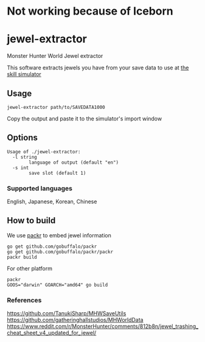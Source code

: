 # Not working because of Iceborn

# jewel-extractor

Monster Hunter World Jewel extractor

This software extracts jewels you have from your save data to use at [the skill simulator](https://mhw.wiki-db.com/sim/?hl=en)


## Usage

```
jewel-extractor path/to/SAVEDATA1000
```

Copy the output and paste it to the simulator's import window

## Options

```
Usage of ./jewel-extractor:
  -l string
        language of output (default "en")
  -s int
        save slot (default 1)
```

### Supported languages

English, Japanese, Korean, Chinese


## How to build

We use [packr](https://github.com/gobuffalo/packr) to embed jewel information

```
go get github.com/gobuffalo/packr
go get github.com/gobuffalo/packr/packr
packr build
```

For other platform

```
packr
GOOS="darwin" GOARCH="amd64" go build
```

### References

https://github.com/TanukiSharp/MHWSaveUtils
https://github.com/gatheringhallstudios/MHWorldData
https://www.reddit.com/r/MonsterHunter/comments/812b8n/jewel_trashing_cheat_sheet_v4_updated_for_jewel/
